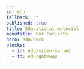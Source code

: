 ```yaml
---
id: edu
fallback: ""
published: true
title: Educational material
menutitle: For Patients
hero: edu/hero
blocks:
  - id: edu/video-series
  - id: edu/gateway
---
```

